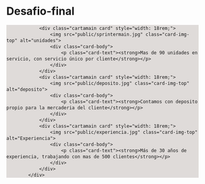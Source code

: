 # Desafio-final
<div class="divcar" style="background-color: #dfdbd9;">
            <div class="tarjetas-main ">

                <div class="cartamain card" style="width: 18rem;">
                    <img src="public/sprintermain.jpg" class="card-img-top" alt="unidades">
                    <div class="card-body">
                        <p class="card-text"><strong>Mas de 90 unidades en servicio, con servicio único por cliente</strong></p>
                    </div>
                </div>
                <div class="cartamain card" style="width: 18rem;">
                    <img src="public/deposito.jpg" class="card-img-top" alt="deposito">
                    <div class="card-body">
                        <p class="card-text"><strong>Contamos con deposito propio para la mercaderia del cliente</strong></p>
                    </div>
                </div>
                <div class="cartamain card" style="width: 18rem;">
                    <img src="public/experiencia.jpg" class="card-img-top" alt="Experiencia">
                    <div class="card-body">
                        <p class="card-text"><strong>Más de 30 años de experiencia, trabajando con mas de 500 clientes</strong></p>
                    </div>
                </div>
            </div>